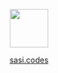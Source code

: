 <div align="center">
    <img src="https://stamp.fyi/avatar/sasid.eth" height="70" alt="">
    <p><a href="https://sasi.codes" target="_blank">sasi.codes</a></p>
</div>
